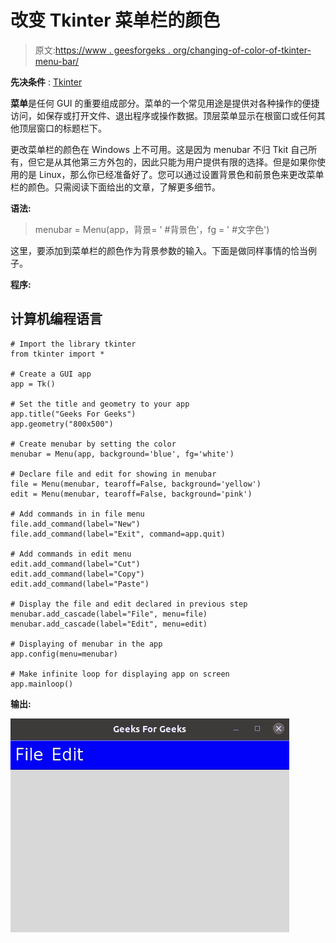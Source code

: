 # 改变 Tkinter 菜单栏的颜色

> 原文:[https://www . geesforgeks . org/changing-of-color-of-tkinter-menu-bar/](https://www.geeksforgeeks.org/changing-the-colour-of-tkinter-menu-bar/)

**先决条件** : [Tkinter](https://www.geeksforgeeks.org/python-gui-tkinter/)

**菜单**是任何 GUI 的重要组成部分。菜单的一个常见用途是提供对各种操作的便捷访问，如保存或打开文件、退出程序或操作数据。顶层菜单显示在根窗口或任何其他顶层窗口的标题栏下。

更改菜单栏的颜色在 Windows 上不可用。这是因为 menubar 不归 Tkit 自己所有，但它是从其他第三方外包的，因此只能为用户提供有限的选择。但是如果你使用的是 Linux，那么你已经准备好了。您可以通过设置背景色和前景色来更改菜单栏的颜色。只需阅读下面给出的文章，了解更多细节。

**语法:**

> menubar = Menu(app，背景= ' #背景色'，fg = ' #文字色')

这里，要添加到菜单栏的颜色作为背景参数的输入。下面是做同样事情的恰当例子。

**程序:**

## 计算机编程语言

```
# Import the library tkinter
from tkinter import *

# Create a GUI app
app = Tk()

# Set the title and geometry to your app
app.title("Geeks For Geeks")
app.geometry("800x500")

# Create menubar by setting the color
menubar = Menu(app, background='blue', fg='white')

# Declare file and edit for showing in menubar
file = Menu(menubar, tearoff=False, background='yellow')
edit = Menu(menubar, tearoff=False, background='pink')

# Add commands in in file menu
file.add_command(label="New")
file.add_command(label="Exit", command=app.quit)

# Add commands in edit menu
edit.add_command(label="Cut")
edit.add_command(label="Copy")
edit.add_command(label="Paste")

# Display the file and edit declared in previous step
menubar.add_cascade(label="File", menu=file)
menubar.add_cascade(label="Edit", menu=edit)

# Displaying of menubar in the app
app.config(menu=menubar)

# Make infinite loop for displaying app on screen
app.mainloop()
```

**输出:**

![change menu color](img/85009816770e20a1f6df38b068b7e47e.png)